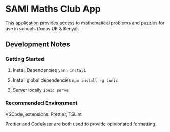 # SAMI Maths Club App

This application provides access to mathematical problems and puzzles for use in schools (focus UK & Kenya).

## Development Notes

### Getting Started

1. Install Dependencies
   `yarn install`

2. Install global dependencies
   `npm install -g ionic`

3. Server locally
   `ionic serve`

### Recommended Environment

VSCode, extensions: Prettier, TSLint

Prettier and Codelyzer are both used to provide opinionated formatting.
